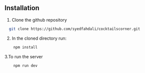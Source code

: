 
## Installation

1. Clone the github repository

```bash
  git clone https://github.com/syedfahdali/cocktailscorner.git
```

2. In the cloned directory run:

```bash
    npm install 
```
3.To run the server
```bash
    npm run dev 
```
